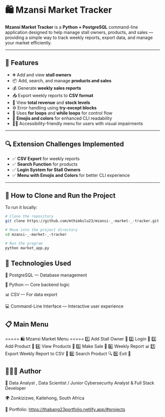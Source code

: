 # 🛍️ Mzansi Market Tracker

**Mzansi Market Tracker** is a **Python + PostgreSQL** command-line application designed to help manage stall owners, products, and sales — providing a simple way to track weekly reports, export data, and manage your market efficiently.

---

## 🚀 Features
- ➕ Add and view **stall owners**
- 📦 Add, search, and manage **products and sales**
- 💰 Generate **weekly sales reports**
- 📤 Export weekly reports to **CSV format**
- 🧾 View **total revenue** and **stock levels**
- ⚙️ Error handling using **try-except blocks**
- 🔁 Uses **for loops** and **while loops** for control flow
- 🎨 **Emojis and colors** for enhanced CLI readability
- 🧑‍🦯 Accessibility-friendly menu for users with visual impairments  

---

## 🔍 Extension Challenges Implemented
- ✅ **CSV Export** for weekly reports  
- ✅ **Search Function** for products  
- ✅ **Login System for Stall Owners**  
- ✅ **Menu with Emojis and Colors** for better CLI experience  

---

## 💾 How to Clone and Run the Project

To run it locally:

```bash
# Clone the repository
git clone https://github.com/mthimkulu23/mzansi-_-market-_-tracker.git

# Move into the project directory
cd mzansi-_-market-_-tracker

# Run the program
python market_app.py

```


## 🧩 Technologies Used

🐘 PostgreSQL — Database management

🐍 Python — Core backend logic

📊 CSV — For data export

💻 Command-Line Interface — Interactive user experience


## 📋 Main Menu

===== 🛍️ Mzansi Market Menu =====
1️⃣  Add Stall Owner 📝
2️⃣  Login 🔐
3️⃣  Add Product 🛒
4️⃣  View Products 👀
5️⃣  Make Sale 💸
6️⃣  Weekly Report 📊
7️⃣  Export Weekly Report to CSV 📁
8️⃣  Search Product 🔍
9️⃣  Exit 🚪


##  👨🏽‍💻 Author

🚀 Data Analyst , Data Scientist / Junior Cybersecurity Analyst & Full Stack Developer

🌍 Zonkizizwe, Katlehong, South Africa

🔗 Portfolio: https://thabang23portfolio.netlify.app/#projects